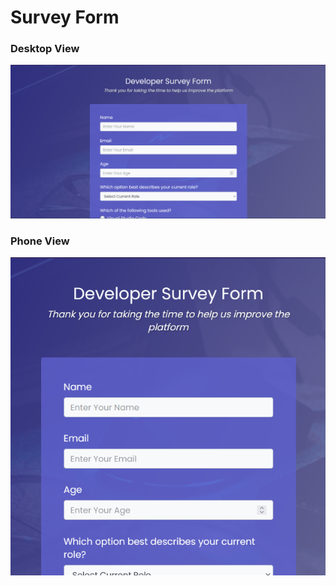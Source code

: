 # Survey Form

### Desktop View
![Desktop_View](Screenshot/Desktop.png)

### Phone View
![Phone_View](Screenshot/Phone.png)
